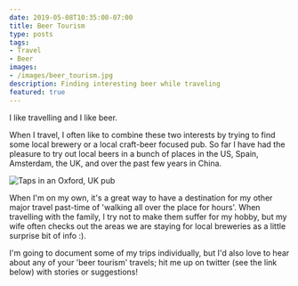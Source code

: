 ```yaml
---
date: 2019-05-08T10:35:00-07:00
title: Beer Tourism
type: posts
tags:
- Travel
- Beer
images:
- /images/beer_tourism.jpg
description: Finding interesting beer while traveling
featured: true
---
```

I like travelling and I like beer.

When I travel, I often like to combine these two interests by trying to find some local brewery or a local craft-beer focused pub. So far I have had the pleasure to try out local beers in a bunch of places in the US, Spain, Amsterdam, the UK, and over the past few years in China.

![Taps in an Oxford, UK pub](/images/beer_tourism.jpg)

When I'm on my own, it's a great way to have a destination for my other major travel past-time of 'walking all over the place for hours'. When travelling with the family, I try not to make them suffer for my hobby, but my wife often checks out the areas we are staying for local breweries as a little surprise bit of info :).

I'm going to document some of my trips individually, but I'd also love to hear about any of your 'beer tourism' travels; hit me up on twitter (see the link below) with stories or suggestions!

